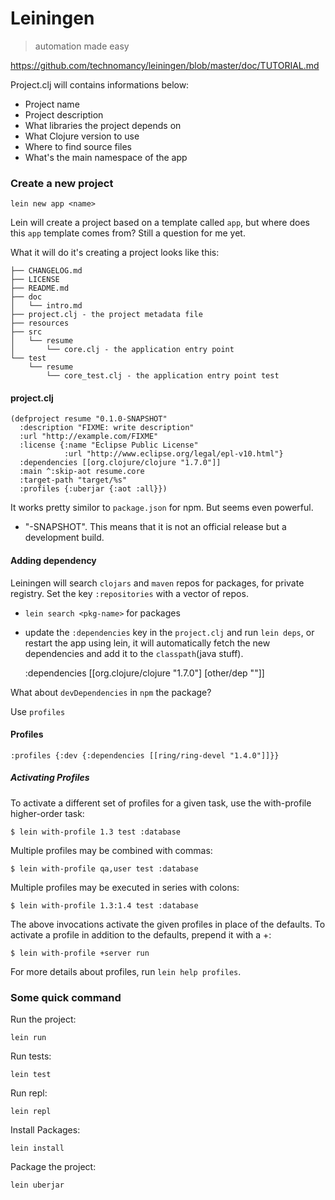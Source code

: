 # Leiningen

> automation made easy

https://github.com/technomancy/leiningen/blob/master/doc/TUTORIAL.md

Project.clj will contains informations below:

- Project name
- Project description
- What libraries the project depends on
- What Clojure version to use
- Where to find source files
- What's the main namespace of the app

### Create a new project

`lein new app <name>`

Lein will create a project based on a template called `app`, but
where does this `app` template comes from? Still a question for me
yet.

What it will do it's creating a project looks like this:

```
├── CHANGELOG.md 
├── LICENSE
├── README.md
├── doc
│   └── intro.md
├── project.clj - the project metadata file
├── resources
├── src
│   └── resume
│       └── core.clj - the application entry point
└── test
    └── resume
        └── core_test.clj - the application entry point test
```

#### project.clj

    (defproject resume "0.1.0-SNAPSHOT"
      :description "FIXME: write description"
      :url "http://example.com/FIXME"
      :license {:name "Eclipse Public License"
                :url "http://www.eclipse.org/legal/epl-v10.html"}
      :dependencies [[org.clojure/clojure "1.7.0"]]
      :main ^:skip-aot resume.core
      :target-path "target/%s"
      :profiles {:uberjar {:aot :all}})

It works pretty similor to `package.json` for npm. But seems
even powerful.

-  "-SNAPSHOT". This means that it is not an official release but a development build.

#### Adding dependency

Leiningen will search `clojars` and `maven` repos for packages, for private registry.
Set the key `:repositories` with a vector of repos.

- `lein search <pkg-name>` for packages
- update the `:dependencies` key in the `project.clj` and run `lein deps`, or restart
  the app using lein, it will automatically fetch the new dependencies and add it to
  the `classpath`(java stuff).

    :dependencies [[org.clojure/clojure "1.7.0"]
                   [other/dep "<version>"]]

What about `devDependencies` in `npm` the package?

Use `profiles`

#### Profiles

    :profiles {:dev {:dependencies [[ring/ring-devel "1.4.0"]]}}

##### Activating Profiles

To activate a different set of profiles for a given task, use the
with-profile higher-order task:


    $ lein with-profile 1.3 test :database

Multiple profiles may be combined with commas:

    $ lein with-profile qa,user test :database

Multiple profiles may be executed in series with colons:

    $ lein with-profile 1.3:1.4 test :database

The above invocations activate the given profiles in place of the
defaults. To activate a profile in addition to the defaults, prepend
it with a +:

    $ lein with-profile +server run

For more details about profiles, run `lein help profiles`.


### Some quick command

Run the project:
    
    lein run

Run tests:

    lein test

Run repl:
    
    lein repl

Install Packages:
   
    lein install

Package the project:
 
    lein uberjar

